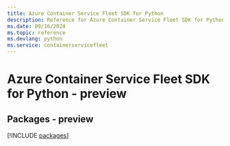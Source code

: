 ```yaml
---
title: Azure Container Service Fleet SDK for Python
description: Reference for Azure Container Service Fleet SDK for Python
ms.date: 09/16/2024
ms.topic: reference
ms.devlang: python
ms.service: containerservicefleet
---
```

# Azure Container Service Fleet SDK for Python - preview
## Packages - preview
[!INCLUDE [packages](container-service-fleet-index.md)]